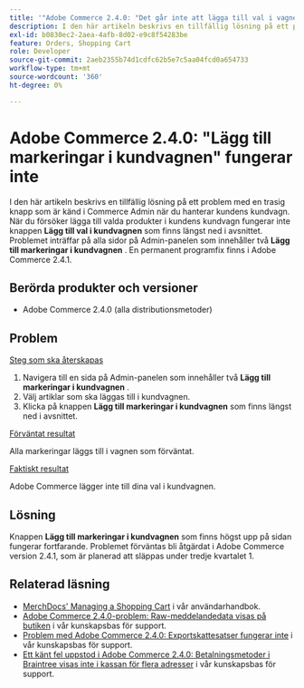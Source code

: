 ```yaml
---
title: '"Adobe Commerce 2.4.0: "Det går inte att lägga till val i vagnen"'
description: I den här artikeln beskrivs en tillfällig lösning på ett problem med en trasig knapp som är känd i Commerce Admin när du hanterar kundens kundvagn. När du försöker lägga till valda produkter i kundens kundvagn fungerar inte knappen **Lägg till val i min kundvagn** som finns längst ned i avsnittet. Problemet inträffar på alla sidor på administrationspanelen som innehåller två **Lägg till markeringar i kundvagnen**. En permanent programfix finns i Adobe Commerce 2.4.1.
exl-id: b0830ec2-2aea-4afb-8d02-e9c8f54283be
feature: Orders, Shopping Cart
role: Developer
source-git-commit: 2aeb2355b74d1cdfc62b5e7c5aa04fcd0a654733
workflow-type: tm+mt
source-wordcount: '360'
ht-degree: 0%

---
```


# Adobe Commerce 2.4.0: &quot;Lägg till markeringar i kundvagnen&quot; fungerar inte

I den här artikeln beskrivs en tillfällig lösning på ett problem med en trasig knapp som är känd i Commerce Admin när du hanterar kundens kundvagn. När du försöker lägga till valda produkter i kundens kundvagn fungerar inte knappen **Lägg till val i kundvagnen** som finns längst ned i avsnittet. Problemet inträffar på alla sidor på Admin-panelen som innehåller två **Lägg till markeringar i kundvagnen** . En permanent programfix finns i Adobe Commerce 2.4.1.

## Berörda produkter och versioner

* Adobe Commerce 2.4.0 (alla distributionsmetoder)

## Problem

<u>Steg som ska återskapas</u>

1. Navigera till en sida på Admin-panelen som innehåller två **Lägg till markeringar i kundvagnen** .
1. Välj artiklar som ska läggas till i kundvagnen.
1. Klicka på knappen **Lägg till markeringar i kundvagnen** som finns längst ned i avsnittet.

<u>Förväntat resultat</u>

Alla markeringar läggs till i vagnen som förväntat.

<u>Faktiskt resultat</u>

Adobe Commerce lägger inte till dina val i kundvagnen.

## Lösning

Knappen **Lägg till markeringar i kundvagnen** som finns högst upp på sidan fungerar fortfarande. Problemet förväntas bli åtgärdat i Adobe Commerce version 2.4.1, som är planerad att släppas under tredje kvartalet 1.

## Relaterad läsning

* [MerchDocs&#39; Managing a Shopping Cart](https://experienceleague.adobe.com/sv/docs/commerce-admin/stores-sales/point-of-purchase/assist/shopping-assisted-cart-manage) i vår användarhandbok.
* [Adobe Commerce 2.4.0-problem: Raw-meddelandedata visas på butiken](/help/troubleshooting/storefront/magento-2-4-0-issue-storefront-raw-message-data-display.md) i vår kunskapsbas för support.
* [Problem med Adobe Commerce 2.4.0: Exportskattesatser fungerar inte](/help/troubleshooting/miscellaneous/magento-2-4-0-known-issue-export-tax-rates-does-not-work.md) i vår kunskapsbas för support.
* [Ett känt fel uppstod i Adobe Commerce 2.4.0: Betalningsmetoder i Braintree visas inte i kassan för flera adresser](/help/troubleshooting/payments/magento-2-4-0-braintree-not-in-multiple-addresses-checkout.md) i vår kunskapsbas för support.
